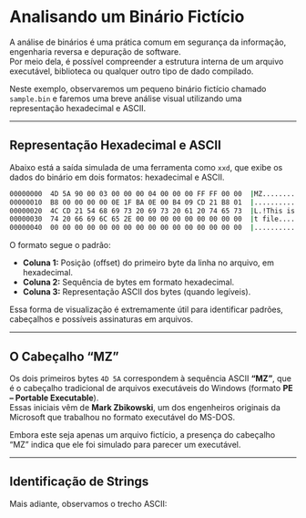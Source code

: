 # Analisando um Binário Fictício

A análise de binários é uma prática comum em segurança da informação, engenharia reversa e depuração de software.  
Por meio dela, é possível compreender a estrutura interna de um arquivo executável, biblioteca ou qualquer outro tipo de dado compilado.

Neste exemplo, observaremos um pequeno binário fictício chamado `sample.bin` e faremos uma breve análise visual utilizando uma representação hexadecimal e ASCII.

---

## Representação Hexadecimal e ASCII

Abaixo está a saída simulada de uma ferramenta como `xxd`, que exibe os dados do binário em dois formatos: hexadecimal e ASCII.

```bash
00000000  4D 5A 90 00 03 00 00 00 04 00 00 00 FF FF 00 00  |MZ............|
00000010  B8 00 00 00 00 0E 1F BA 0E 00 B4 09 CD 21 B8 01  |............!..|
00000020  4C CD 21 54 68 69 73 20 69 73 20 61 20 74 65 73  |L.!This is a tes|
00000030  74 20 66 69 6C 65 2E 00 00 00 00 00 00 00 00 00  |t file..........|
00000040  00 00 00 00 00 00 00 00 00 00 00 00 00 00 00 00  |................|
```
O formato segue o padrão:

- **Coluna 1:** Posição (offset) do primeiro byte da linha no arquivo, em hexadecimal.  
- **Coluna 2:** Sequência de bytes em formato hexadecimal.  
- **Coluna 3:** Representação ASCII dos bytes (quando legíveis).

Essa forma de visualização é extremamente útil para identificar padrões, cabeçalhos e possíveis assinaturas em arquivos.

---

## O Cabeçalho “MZ”

Os dois primeiros bytes `4D 5A` correspondem à sequência ASCII **“MZ”**, que é o cabeçalho tradicional de arquivos executáveis do Windows (formato **PE – Portable Executable**).  
Essas iniciais vêm de **Mark Zbikowski**, um dos engenheiros originais da Microsoft que trabalhou no formato executável do MS-DOS.

Embora este seja apenas um arquivo fictício, a presença do cabeçalho “MZ” indica que ele foi simulado para parecer um executável.

---

## Identificação de Strings

Mais adiante, observamos o trecho ASCII:

